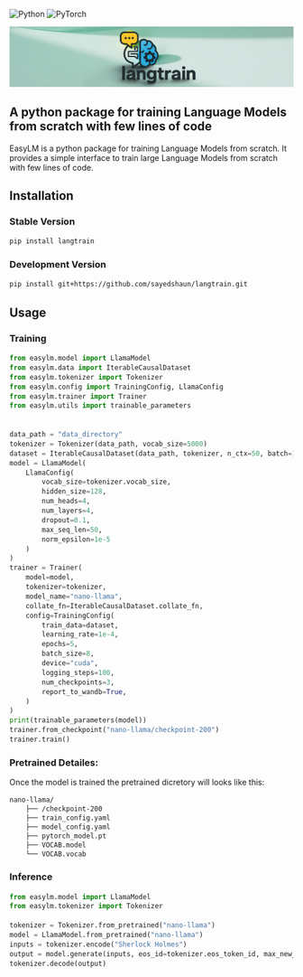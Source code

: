 ![Python](https://img.shields.io/badge/python-3670A0?style=plastic&logo=python&logoColor=ffdd54) ![PyTorch](https://img.shields.io/badge/PyTorch-%23EE4C2C.svg?style=plastic&logo=PyTorch&logoColor=white)

![alt text](assets/logo.png)

## A python package for training Language Models from scratch with few lines of code

EasyLM is a python package for training Language Models from scratch. It provides a simple interface to train large Language Models from scratch with few lines of code.

## Installation

### Stable Version
```bash
pip install langtrain
```

### Development Version
```bash
pip install git+https://github.com/sayedshaun/langtrain.git
```

## Usage

### Training

```python
from easylm.model import LlamaModel
from easylm.data import IterableCausalDataset
from easylm.tokenizer import Tokenizer
from easylm.config import TrainingConfig, LlamaConfig
from easylm.trainer import Trainer
from easylm.utils import trainable_parameters


data_path = "data_directory"
tokenizer = Tokenizer(data_path, vocab_size=5000)
dataset = IterableCausalDataset(data_path, tokenizer, n_ctx=50, batch=10000)
model = LlamaModel(
    LlamaConfig(
        vocab_size=tokenizer.vocab_size,
        hidden_size=128,
        num_heads=4,
        num_layers=4,
        dropout=0.1,
        max_seq_len=50,
        norm_epsilon=1e-5
    )
)
trainer = Trainer(
    model=model,
    tokenizer=tokenizer,
    model_name="nano-llama",
    collate_fn=IterableCausalDataset.collate_fn,
    config=TrainingConfig(
        train_data=dataset,
        learning_rate=1e-4,
        epochs=5,
        batch_size=8,
        device="cuda",
        logging_steps=100,
        num_checkpoints=3,
        report_to_wandb=True,
    )
)
print(trainable_parameters(model))
trainer.from_checkpoint("nano-llama/checkpoint-200")
trainer.train()
```


### Pretrained Detailes:
Once the model is trained the pretrained dicretory will looks like this:
```
nano-llama/
    ├── /checkpoint-200
    ├── train_config.yaml
    ├── model_config.yaml
    ├── pytorch_model.pt
    ├── VOCAB.model
    └── VOCAB.vocab
```

### Inference

```python
from easylm.model import LlamaModel
from easylm.tokenizer import Tokenizer

tokenizer = Tokenizer.from_pretrained("nano-llama")
model = LlamaModel.from_pretrained("nano-llama")
inputs = tokenizer.encode("Sherlock Holmes")
output = model.generate(inputs, eos_id=tokenizer.eos_token_id, max_new_tokens=50)
tokenizer.decode(output)
```